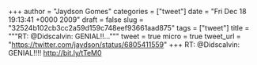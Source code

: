 
+++
author = "Jaydson Gomes"
categories = ["tweet"]
date = "Fri Dec 18 19:13:41 +0000 2009"
draft = false
slug = "32524b102cb3cc2a59d159c748eef93661aad875"
tags = ["tweet"]
title = """RT: @Didscalvin: GENIAL!!..."""
tweet = true
micro = true
tweet_url = "https://twitter.com/jaydson/status/6805411559"
+++
RT: @Didscalvin: GENIAL!!!! http://bit.ly/tTeM0
